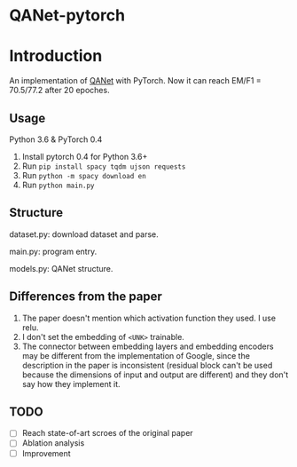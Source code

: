 # QANet-pytorch

# Introduction

An implementation of [QANet](https://arxiv.org/pdf/1804.09541.pdf) with PyTorch. Now it can reach EM/F1 = 70.5/77.2 after 20 epoches.

## Usage

Python 3.6 & PyTorch 0.4

1. Install pytorch 0.4 for Python 3.6+
2. Run `pip install spacy tqdm ujson requests`
3. Run `python -m spacy download en`
4. Run `python main.py`

## Structure
dataset.py: download dataset and parse.

main.py: program entry.

models.py: QANet structure.

## Differences from the paper

1. The paper doesn't mention which activation function they used. I use relu.
2. I don't set the embedding of `<UNK>` trainable.
3. The connector between embedding layers and embedding encoders may be different from the implementation of Google, since the description in the paper is inconsistent (residual block can't be used because the dimensions of input and output are different) and they don't say how they implement it.

## TODO
- [ ] Reach state-of-art scroes of the original paper
- [ ] Ablation analysis
- [ ] Improvement
